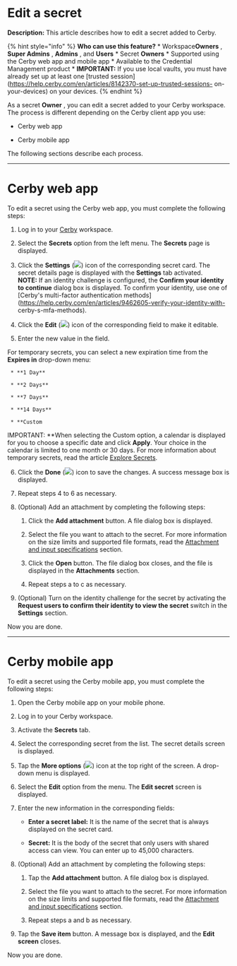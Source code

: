 # Edit a secret

**Description:** This article describes how to edit a secret added to Cerby.

{% hint style="info" %} **Who can use this feature?** * Workspace**Owners** ,
**Super Admins** , **Admins** , and **Users** * Secret **Owners** * Supported
using the Cerby web app and mobile app * Available to the Credential
Management product * **IMPORTANT:** If you use local vaults, you must have
already set up at least one [trusted
session](https://help.cerby.com/en/articles/8142370-set-up-trusted-sessions-
on-your-devices) on your devices. {% endhint %}

As a secret **Owner** , you can edit a secret added to your Cerby workspace.
The process is different depending on the Cerby client app you use:

  * Cerby web app

  * Cerby mobile app

The following sections describe each process.

* * *

# **Cerby web app**

To edit a secret using the Cerby web app, you must complete the following
steps:

  1. Log in to your [Cerby](https://app.cerby.com/) workspace.

  2. Select the **Secrets** option from the left menu. The **Secrets** page is displayed.

  3. Click the **Settings** (![](https://downloads.intercomcdn.com/i/o/pc0ldyqu/1412068500/404b743d5ba0409c661efdf5cade/AD_4nXc4fbRvsgBzogiq4grjvdsEqMUC3eBfdS2T4ja7Rc903qJFh3N84_oEFk32Dy3G_xMOSB-9U5mx4Lh8XEsDvPC2XJJ6wdfZkcbs564ajobxn078EtPpYZS4IFCfW7BQ9cECRI7IBkU0jyme8pGSqQeBGy0?expires=1745496000&signature=ba90d70bc8575bc213439e9643d664422aa038efeaae122633353869c283bdf1&req=dSQmFMl4lYRfWfMW3Hu4gXp%2BlariajJwgn10cCRjefgcSwuROwL%2Ba%2BBsCUUB%0Agg%3D%3D%0A)) icon of the corresponding secret card. The secret details page is displayed with the **Settings** tab activated.  
​**NOTE:** If an identity challenge is configured, the **Confirm your identity
to continue** dialog box is displayed. To confirm your identity, use one of
[Cerby's multi-factor authentication
methods](https://help.cerby.com/en/articles/9462605-verify-your-identity-with-
cerby-s-mfa-methods).

  4. Click the **Edit** (![](https://downloads.intercomcdn.com/i/o/pc0ldyqu/1412069005/96c1bd35992f0eaee217d1cb4313/AD_4nXfFllkyTK8PrUDStlXn3PM5f_EH8j64DFx2Q_FGNrwzCJRirQHF_IcyNpGQsmWnHayCh-BIdkl7gOBN7vNnw1VsSxEsYX-8GrXPKWBdmxkXCaC1_eOTS9prhI2WElljmOBtkB3LwykgheR9FDGHgI0myODe?expires=1745496000&signature=832ddbe13bf1129116aa52359c3a3180792f187f1dd85d49e71546b1554adcda&req=dSQmFMl4lIFfXPMW3Hu4gQoLotpSRVgLLyqmPP%2Fa58VhYwNIg1u%2BT2cOpEA7%0Aig%3D%3D%0A)) icon of the corresponding field to make it editable.

  5. Enter the new value in the field.

For temporary secrets, you can select a new expiration time from the **Expires
in** drop-down menu:

     * **1 Day**

     * **2 Days**

     * **7 Days**

     * **14 Days**

     * **Custom  
IMPORTANT: **When selecting the Custom option, a calendar is displayed for you
to choose a specific date and click **Apply**. Your choice in the calendar is
limited to one month or 30 days. For more information about temporary secrets,
read the article [Explore
Secrets](https://help.cerby.com/en/articles/7216784-explore-secrets).

  6. Click the **Done** (![](https://downloads.intercomcdn.com/i/o/pc0ldyqu/1412072429/b80b99135426bca0aecef468e4fc/AD_4nXcEHmkmsMB1wmqCUfaikzOpGbwBNNshk6NXCUmQpQUXGwf81Dj7D95t1wxzy0rUQURQNIswuSW5eokkUEwahRvSmpy23pCsW2FTN-mqmgI--JE9ZCp04SlKa_we-JMwvMJpR4a79HuZHqaS3GZApv6M0rc?expires=1745496000&signature=f9b1072f0873370d8dee003b7e626a9af288eea1a6a9abd35bd3dbd73e01f42e&req=dSQmFMl5n4VdUPMW3Hu4gYG4Tt46EZBZtckuK7O1e85lWK6CfmPVH%2FQqcbtf%0Amw%3D%3D%0A)) icon to save the changes. A success message box is displayed.

  7. Repeat steps 4 to 6 as necessary.

  8. (Optional) Add an attachment by completing the following steps:

     1. Click the **Add attachment** button. A file dialog box is displayed.

     2. Select the file you want to attach to the secret. For more information on the size limits and supported file formats, read the [Attachment and input specifications](https://help.cerby.com/en/articles/7216784-explore-secrets#h_4d6ff4fb5e) section.

     3. Click the **Open** button. The file dialog box closes, and the file is displayed in the **Attachments** section.

     4. Repeat steps a to c as necessary.

  9. (Optional) Turn on the identity challenge for the secret by activating the **Request users to confirm their identity to view the secret** switch in the **Settings** section.

Now you are done.

* * *

# **Cerby mobile app**

To edit a secret using the Cerby mobile app, you must complete the following
steps:

  1. Open the Cerby mobile app on your mobile phone.

  2. Log in to your Cerby workspace.

  3. Activate the **Secrets** tab.

  4. Select the corresponding secret from the list. The secret details screen is displayed.

  5. Tap the **More options** (![](https://downloads.intercomcdn.com/i/o/pc0ldyqu/1412081041/75af693fd3a18581aaaf0bcf0e23/AD_4nXffEDSeinBRbDyQlqE70kodYT8-HhbiG0mnqROfdPk4xiBkNmnKRpHkpTRKxGOllrfUj5gwDjOysWBWSuOzCH2B2_-CIYXkCHu8fRjtkhcLXk6a2WGpFT6w9rmjOFhlUwhhgrD9ww?expires=1745496000&signature=0adea0eca0c915e581de447aa6416728ba71a7a6054acc831e986697c8892bf3&req=dSQmFMl2nIFbWPMW3Hu4galqaQsML973YzL3vyHMD3BmoZXi88IRpSHlJafe%0AtA%3D%3D%0A)) icon at the top right of the screen. A drop-down menu is displayed.

  6. Select the **Edit** option from the menu. The **Edit secret** screen is displayed.

  7. Enter the new information in the corresponding fields:

     * **Enter a secret label:** It is the name of the secret that is always displayed on the secret card.

     * **Secret:** It is the body of the secret that only users with shared access can view. You can enter up to 45,000 characters.

  8. (Optional) Add an attachment by completing the following steps:

     1. Tap the **Add attachment** button. A file dialog box is displayed.

     2. Select the file you want to attach to the secret. For more information on the size limits and supported file formats, read the [Attachment and input specifications](https://help.cerby.com/en/articles/7216784-explore-secrets#h_4d6ff4fb5e) section.

     3. Repeat steps a and b as necessary.

  9. Tap the **Save item** button. A message box is displayed, and the **Edit screen** closes.

Now you are done.

